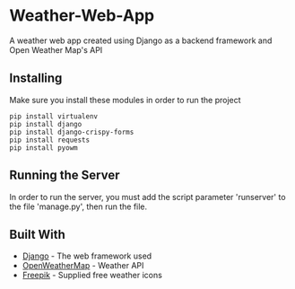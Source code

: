# Weather-Web-App
A weather web app created using Django as a backend framework and Open Weather Map's API

## Installing
Make sure you install these modules in order to run the project

```
pip install virtualenv
pip install django
pip install django-crispy-forms
pip install requests
pip install pyowm
```

## Running the Server
In order to run the server, you must add the script parameter 'runserver' to the file 'manage.py', then run the file.

## Built With
* [Django](https://www.djangoproject.com/) - The web framework used
* [OpenWeatherMap](https://openweathermap.org/) - Weather API
* [Freepik](https://www.flaticon.local/authors/freepik) - Supplied free weather icons


